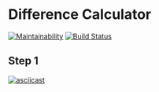 # Difference Calculator

[![Maintainability](https://api.codeclimate.com/v1/badges/a3f977a8261b4408be88/maintainability)](https://codeclimate.com/github/CoraloReef/project-lvl2-s463/maintainability)
[![Build Status](https://travis-ci.org/CoraloReef/project-lvl2-s463.svg?branch=master)](https://travis-ci.org/CoraloReef/project-lvl2-s463)

## Step 1

[![asciicast](https://asciinema.org/a/DzmnXXJ2ewCnk4eA1wDwvBvsO.svg)](https://asciinema.org/a/DzmnXXJ2ewCnk4eA1wDwvBvsO)